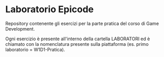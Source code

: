 # Laboratorio Epicode

Repository contenente gli esercizi per la parte pratica del corso di Game Development.

Ogni esercizio è presente all'interno della cartella LABORATORI ed è chiamato con la nomenclatura presente sulla piattaforma (es. primo laboratorio = W1D1-Pratica). 
